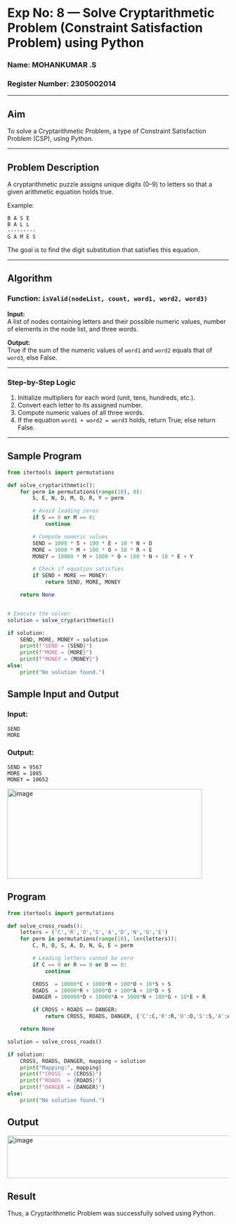# Exp No: 8 — Solve Cryptarithmetic Problem (Constraint Satisfaction Problem) using Python  

### Name:  MOHANKUMAR .S
### Register Number:  2305002014

---

## Aim  
To solve a Cryptarithmetic Problem, a type of Constraint Satisfaction Problem (CSP), using Python.  

---

## Problem Description  

A cryptarithmetic puzzle assigns unique digits (0–9) to letters so that a given arithmetic equation holds true.  

Example:  

```
B A S E
B A L L
---------
G A M E S
```

The goal is to find the digit substitution that satisfies this equation.  

---

## Algorithm  

### Function: `isValid(nodeList, count, word1, word2, word3)`

**Input:**  
A list of nodes containing letters and their possible numeric values, number of elements in the node list, and three words.  

**Output:**  
True if the sum of the numeric values of `word1` and `word2` equals that of `word3`, else False.  

---

### Step-by-Step Logic
1. Initialize multipliers for each word (unit, tens, hundreds, etc.).
2. Convert each letter to its assigned number.
3. Compute numeric values of all three words.
4. If the equation `word1 + word2 = word3` holds, return True; else return False.  

---

## Sample Program

```python
from itertools import permutations

def solve_cryptarithmetic():
    for perm in permutations(range(10), 8):
        S, E, N, D, M, O, R, Y = perm

        # Avoid leading zeros
        if S == 0 or M == 0:
            continue

        # Compute numeric values
        SEND = 1000 * S + 100 * E + 10 * N + D
        MORE = 1000 * M + 100 * O + 10 * R + E
        MONEY = 10000 * M + 1000 * O + 100 * N + 10 * E + Y

        # Check if equation satisfies
        if SEND + MORE == MONEY:
            return SEND, MORE, MONEY

    return None


# Execute the solver
solution = solve_cryptarithmetic()

if solution:
    SEND, MORE, MONEY = solution
    print(f"SEND = {SEND}")
    print(f"MORE = {MORE}")
    print(f"MONEY = {MONEY}")
else:
    print("No solution found.")
```

## Sample Input and Output

### Input:
```
SEND
MORE
```

### Output:

```
SEND = 9567  
MORE = 1085  
MONEY = 10652
```

<img width="443" height="204" alt="image" src="https://github.com/user-attachments/assets/44872348-0c22-45bb-a718-7c318b976c98" />

## Program

```python
from itertools import permutations

def solve_cross_roads():
    letters = ('C','R','O','S','A','D','N','G','E')
    for perm in permutations(range(10), len(letters)):
        C, R, O, S, A, D, N, G, E = perm

        # Leading letters cannot be zero
        if C == 0 or R == 0 or D == 0:
            continue

        CROSS  = 10000*C + 1000*R + 100*O + 10*S + S
        ROADS  = 10000*R + 1000*O + 100*A + 10*D + S
        DANGER = 100000*D + 10000*A + 1000*N + 100*G + 10*E + R

        if CROSS + ROADS == DANGER:
            return CROSS, ROADS, DANGER, {'C':C,'R':R,'O':O,'S':S,'A':A,'D':D,'N':N,'G':G,'E':E}

    return None

solution = solve_cross_roads()

if solution:
    CROSS, ROADS, DANGER, mapping = solution
    print("Mapping:", mapping)
    print(f"CROSS  = {CROSS}")
    print(f"ROADS  = {ROADS}")
    print(f"DANGER = {DANGER}")
else:
    print("No solution found.")

```

## Output

<img width="840" height="97" alt="image" src="https://github.com/user-attachments/assets/71869433-2b7a-4474-91b7-457b032dc8f9" />

## Result

Thus, a Cryptarithmetic Problem was successfully solved using Python.
